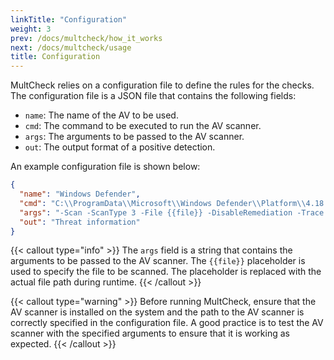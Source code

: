 ```yaml
---
linkTitle: "Configuration"
weight: 3
prev: /docs/multcheck/how_it_works
next: /docs/multcheck/usage
title: Configuration
---
```


MultCheck relies on a configuration file to define the rules for the checks. The configuration file is a JSON file that contains the following fields:

- `name`: The name of the AV to be used.
- `cmd`: The command to be executed to run the AV scanner.
- `args`: The arguments to be passed to the AV scanner.
- `out`: The output format of a positive detection.

An example configuration file is shown below:

```json
{
  "name": "Windows Defender",
  "cmd": "C:\\ProgramData\\Microsoft\\Windows Defender\\Platform\\4.18.23100.2009-0\\MpCmdRun.exe",
  "args": "-Scan -ScanType 3 -File {{file}} -DisableRemediation -Trace -Level 0x10",
  "out": "Threat information"
}
```

{{< callout type="info" >}}
The `args` field is a string that contains the arguments to be passed to the AV scanner. The `{{file}}` placeholder is used to specify the file to be scanned. The placeholder is replaced with the actual file path during runtime.
{{< /callout >}}

{{< callout type="warning" >}}
Before running MultCheck, ensure that the AV scanner is installed on the system and the path to the AV scanner is correctly specified in the configuration file. A good practice is to test the AV scanner with the specified arguments to ensure that it is working as expected.
{{< /callout >}}